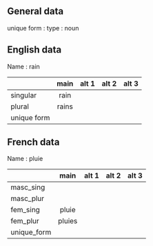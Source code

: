 ## General data

unique form :
type : noun

## English data

Name : rain

|             | main  | alt 1 | alt 2 | alt 3 |
| :---------- | :---: | :---: | :---: | ----- |
| singular    | rain  |       |       |       |
| plural      | rains |       |       |       |
| unique form |       |       |       |       |

## French data

Name : pluie

|             |  main  | alt 1 | alt 2 | alt 3 |
| :---------- | :----: | :---: | :---: | :---: |
| masc_sing   |        |       |       |       |
| masc_plur   |        |       |       |       |
| fem_sing    | pluie  |       |       |       |
| fem_plur    | pluies |       |       |       |
| unique_form |        |       |       |       |


